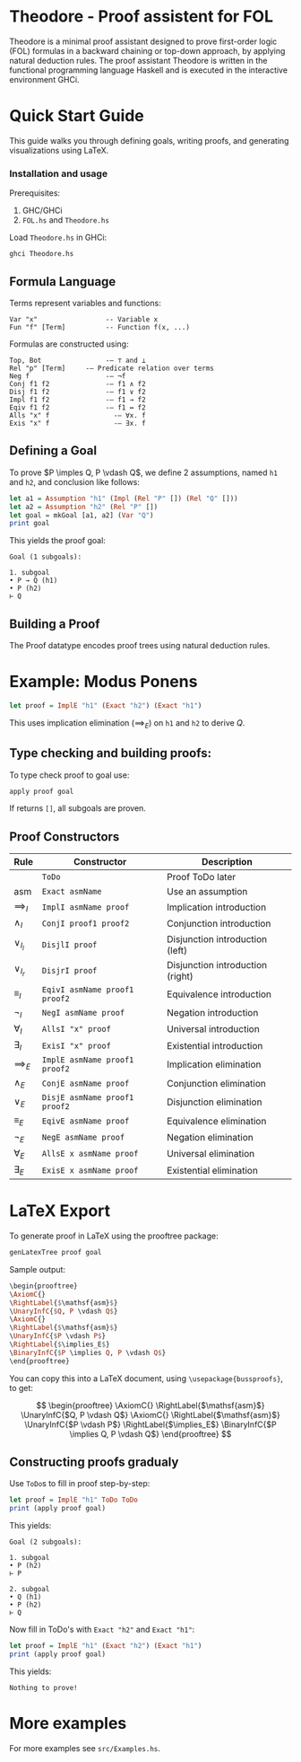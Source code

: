 # Theodore - Proof assistent for FOL

Theodore is a minimal proof assistant designed to prove first-order logic (FOL) formulas in a backward chaining or top-down approach, by applying natural deduction rules. The proof assistant Theodore is written in the functional programming language Haskell and is executed in the interactive environment GHCi. 

# Quick Start Guide


This guide walks you through defining goals, writing proofs, and generating visualizations using LaTeX.

### Installation and usage

Prerequisites: 

1. GHC/GHCi
2. `FOL.hs` and `Theodore.hs`

Load `Theodore.hs` in GHCi:

~~~
ghci Theodore.hs
~~~

## Formula Language

Terms represent variables and functions:

~~~
Var "x"                 -- Variable x
Fun "f" [Term]          -- Function f(x, ...)
~~~

Formulas are constructed using:

~~~
Top, Bot                -– ⊤ and ⊥
Rel "p" [Term]     -– Predicate relation over terms
Neg f                   -– ¬f
Conj f1 f2              -– f1 ∧ f2
Disj f1 f2              -– f1 ∨ f2
Impl f1 f2              -– f1 → f2
Eqiv f1 f2              -– f1 ↔ f2
Alls "x" f                -– ∀x. f
Exis "x" f                -– ∃x. f
~~~

## Defining a Goal

To prove $P \imples Q, P \vdash Q$, we define 2 assumptions, named `h1` and `h2`, and conclusion like follows:

~~~Haskell
let a1 = Assumption "h1" (Impl (Rel "P" []) (Rel "Q" []))
let a2 = Assumption "h2" (Rel "P" [])
let goal = mkGoal [a1, a2] (Var "Q")
print goal
~~~~

This yields the proof goal:
~~~
Goal (1 subgoals):

1. subgoal
• P → Q (h1)
• P (h2)
⊢ Q
~~~

## Building a Proof

The Proof datatype encodes proof trees using natural deduction rules.

# Example: Modus Ponens

~~~Haskell
let proof = ImplE "h1" (Exact "h2") (Exact "h1")
~~~

This uses implication elimination ($\implies_{E}$) on `h1` and `h2` to derive $Q$.

## Type checking and building proofs:

To type check proof to goal use:

~~~Haskell
apply proof goal
~~~

If returns `[]`, all subgoals are proven.

## Proof Constructors

Rule            | Constructor                   | Description
----------------|-------------------------------|-------------
                | `ToDo`                        | Proof ToDo later
$\mathsf{asm}$  | `Exact asmName`               | Use an assumption
$\implies_{I}$  | `ImplI asmName proof`         | Implication introduction
$\land_{I}$     | `ConjI proof1 proof2`         | Conjunction introduction
$\lor_{I_{l}}$  | `DisjlI proof`                | Disjunction introduction (left)
$\lor_{I_{r}}$  | `DisjrI proof`                | Disjunction introduction (right)
$\equiv_{I}$    | `EqivI asmName proof1 proof2` | Equivalence introduction
$\neg_{I}$      | `NegI asmName proof`          | Negation introduction
$\forall_{I}$   | `AllsI "x" proof`	            | Universal introduction
$\exists_{I}$   | `ExisI "x" proof`	            | Existential introduction
$\implies_{E}$  | `ImplE asmName proof1 proof2`	| Implication elimination
$\land_{E}$     | `ConjE asmName proof`         | Conjunction elimination
$\lor_{E}$      | `DisjE asmName proof1 proof2` | Disjunction elimination
$\equiv_{E}$    | `EqivE asmName proof`         | Equivalence elimination
$\neg_{E}$      | `NegE asmName proof`          | Negation elimination
$\forall_{E}$   | `AllsE x asmName proof`       | Universal elimination
$\exists_{E}$   | `ExisE x asmName proof`       | Existential elimination

# LaTeX Export
                              
To generate proof in LaTeX using the prooftree package:

~~~Haskell
genLatexTree proof goal
~~~

Sample output:

~~~Haskell
\begin{prooftree}
\AxiomC{}
\RightLabel{$\mathsf{asm}$}
\UnaryInfC{$Q, P \vdash Q$}
\AxiomC{}
\RightLabel{$\mathsf{asm}$}
\UnaryInfC{$P \vdash P$}
\RightLabel{$\implies_E$}
\BinaryInfC{$P \implies Q, P \vdash Q$}
\end{prooftree}
~~~

You can copy this into a LaTeX document, using `\usepackage{bussproofs}`, to get:

$$
\begin{prooftree}
\AxiomC{}
\RightLabel{$\mathsf{asm}$}
\UnaryInfC{$Q, P \vdash Q$}
\AxiomC{}
\RightLabel{$\mathsf{asm}$}
\UnaryInfC{$P \vdash P$}
\RightLabel{$\implies_E$}
\BinaryInfC{$P \implies Q, P \vdash Q$}
\end{prooftree}
$$
    
## Constructing proofs gradualy

Use `ToDo`s to fill in proof step-by-step:

~~~Haskell
let proof = ImplE "h1" ToDo ToDo
print (apply proof goal)
~~~

This yields:
~~~
Goal (2 subgoals):

1. subgoal
• P (h2)
⊢ P

2. subgoal
• Q (h1)
• P (h2)
⊢ Q
~~~

Now fill in ToDo's with `Exact "h2"` and `Exact "h1"`:

~~~Haskell
let proof = ImplE "h1" (Exact "h2") (Exact "h1")
print (apply proof goal)
~~~

This yields:
~~~
Nothing to prove!
~~~

# More examples

For more examples see `src/Examples.hs`.

